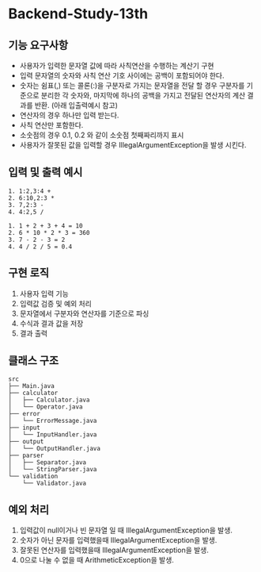 # Backend-Study-13th

## 기능 요구사항
+ 사용자가 입력한 문자열 값에 따라 사칙연산을 수행하는 계산기 구현
+ 입력 문자열의 숫자와 사칙 연산 기호 사이에는 공백이 포함되어야 한다.
+ 숫자는 쉼표(,) 또는 콜론(:)을 구분자로 가지는 문자열을 전달 할 경우 구분자를 기준으로 분리한 각 숫자와, 마지막에 하나의 공백을 가지고 전달된 연산자의 계산 결과를 반환. (아래 입출력예시 참고)
+ 연산자의 경우 하나만 입력 받는다.
+ 사칙 연산만 포함한다.
+ 소숫점의 경우 0.1, 0.2 와 같이 소숫점 첫째짜리까지 표시
+ 사용자가 잘못된 값을 입력할 경우 IllegalArgumentException을 발생 시킨다.


## 입력 및 출력 예시
~~~
1. 1:2,3:4 +
2. 6:10,2:3 *
3. 7,2:3 -
4. 4:2,5 /
~~~

~~~
1. 1 + 2 + 3 + 4 = 10
2. 6 * 10 * 2 * 3 = 360
3. 7 - 2 - 3 = 2
4. 4 / 2 / 5 = 0.4
~~~

## 구현 로직
1. 사용자 입력 기능
2. 입력값 검증 및 예외 처리
3. 문자열에서 구분자와 연산자를 기준으로 파싱
4. 수식과 결과 값을 저장
5. 결과 출력

## 클래스 구조
~~~
src
├── Main.java
├── calculator
│   ├── Calculator.java
│   └── Operator.java
├── error
│   └── ErrorMessage.java
├── input
│   └── InputHandler.java
├── output
│   └── OutputHandler.java
├── parser
│   ├── Separator.java
│   └── StringParser.java
└── validation
    └── Validator.java
~~~

## 예외 처리
1. 입력값이 null이거나 빈 문자열 일 때 IllegalArgumentException을 발생.
2. 숫자가 아닌 문자를 입력했을때 IllegalArgumentException을 발생.
3. 잘못된 연산자를 입력했을때 IllegalArgumentException을 발생.
4. 0으로 나눌 수 없을 때 ArithmeticException을 발생.
